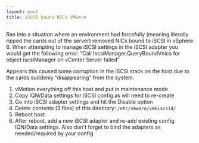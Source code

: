 ```yaml
---
layout: post
title: iSCSI bound NICs VMware
---
```


Ran into a situation where an environment had forcefully (meaning literally ripped the cards out of the server) removed NICs bound to iSCSI in vSphere 6. When attempting to manage iSCSI settings in the iSCSI adapter you would get the following error:
“Call IscsiManager.QueryBoundVnics for object iscsiManager on vCenter Server failed”

Appears this caused some corruption in the iSCSI stack on the host due to the cards suddenly “disappearing” from the system.

1. vMotion everything off this host and put in maintenance mode
2. Copy IQN/Data settings for iSCSI config as will need to re-create
3. Go into iSCSI adapter settings and hit the Disable option
4. Delete contents (3 files) of this directory: `/etc/vmware/vmkiscsid/`
5. Reboot host
6. After reboot, add a new iSCSI adapter and re-add existing config IQN/Data settings. Also don't forget to bind the adapters as needed/required by your config
